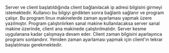 Server ve client başlatıldığında client bağlanılacak ip adresi bilgisini girmeyi istemektedir. Kullanıcı bu bilgiyi girdikten sonra bağlantı sağlanır ve program çalışır.
Bu program linux makinelerde zaman ayarlaması yapmak üzere yazılmıştır.
Program çalıştırılırken sanal makine kullanılacaksa server sanal makine üzerinde, client ana makinede çalıştırılmalıdır.
Server kesme uygulanana kadar çalışmaya devam eder. Client zaman bilgisini ayarlayınca programı sonlandırır. Yeniden zaman ayarlaması yapmak için client'ın tekrar başlatılması gerekmektedir.

